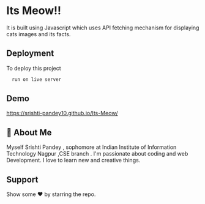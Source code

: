 
# Its Meow!!

It is built using Javascript which uses API fetching mechanism for displaying cats images and its facts.


## Deployment

To deploy this project 

```bash
  run on live server
```


## Demo



https://srishti-pandey10.github.io/Its-Meow/
## 🚀 About Me

Myself Srishti Pandey , sophomore at Indian Institute of Information Technology Nagpur ,CSE branch . I'm passionate about coding and web Development. I love to learn new and creative things. 


## Support

Show some ❤ by starring the repo.

